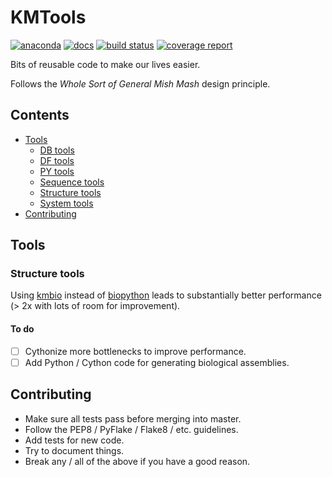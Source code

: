 # KMTools

[![anaconda](https://img.shields.io/conda/dn/kimlab/kmtools.svg)](https://anaconda.org/kimlab/kmtools/)
[![docs](https://img.shields.io/badge/docs-v0.0.28-blue.svg?version=latest)](https://kimlab.gitlab.io/kmtools/v0.0.28/)
[![build status](https://gitlab.com/kimlab/kmtools/badges/v0.0.28/build.svg)](https://gitlab.com/kimlab/kmtools/commits/v0.0.28/)
[![coverage report](https://gitlab.com/kimlab/kmtools/badges/v0.0.28/coverage.svg)](https://kimlab.gitlab.io/kmtools/v0.0.28/htmlcov/)

Bits of reusable code to make our lives easier.

Follows the *Whole Sort of General Mish Mash* design principle.

## Contents

- [Tools](#tools)
  - [DB tools](#db-tools)
  - [DF tools](#df-tools)
  - [PY tools](#py-tools)
  - [Sequence tools](#sequence-tools)
  - [Structure tools](#structure-tools)
  - [System tools](#system-tools)
- [Contributing](#contributing)

## Tools

### Structure tools

Using [kmbio](https://github.com/kimlaborg/kmbio) instead of [biopython](https://github.com/biopython/biopython) leads to substantially better performance (> 2x with lots of room for improvement).

#### To do

- [ ] Cythonize more bottlenecks to improve performance.
- [ ] Add Python / Cython code for generating biological assemblies.

## Contributing

- Make sure all tests pass before merging into master.
- Follow the PEP8 / PyFlake / Flake8 / etc. guidelines.
- Add tests for new code.
- Try to document things.
- Break any / all of the above if you have a good reason.
